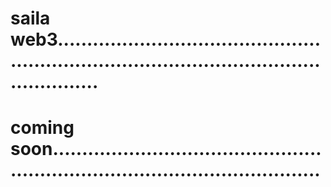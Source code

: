 # saila web3.................................................................................................................
# coming soon...................................................................................................
